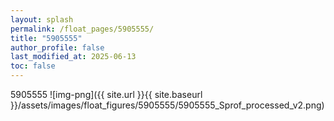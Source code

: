 ```yaml
---
layout: splash
permalink: /float_pages/5905555/
title: "5905555"
author_profile: false
last_modified_at: 2025-06-13
toc: false
---
```

 
5905555
![img-png]({{ site.url }}{{ site.baseurl }}/assets/images/float_figures/5905555/5905555_Sprof_processed_v2.png)